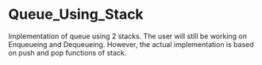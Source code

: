 # Queue_Using_Stack
Implementation of queue using 2 stacks. 
The user will still be working on Enqueueing and Dequeueing. However, the actual implementation is based on push and pop functions of stack.
